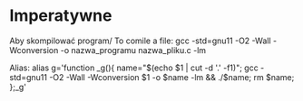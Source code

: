 # Imperatywne

Aby skompilować program/ To comile a file: 
gcc -std=gnu11 -O2 -Wall -Wconversion -o nazwa_programu nazwa_pliku.c -lm

Alias:
alias g='function _g(){ name="$(echo $1 | cut -d '.' -f1)"; gcc -std=gnu11 -O2 -Wall -Wconversion $1 -o $name -lm && ./$name; rm $name; };_g'
